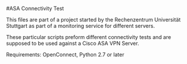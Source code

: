 #ASA Connectivity Test

This files are part of a project started by the Rechenzentrum Universität Stuttgart as part of a monitoring service for different servers.

These particular scripts preform different connectivity tests and are supposed to be used against a Cisco ASA VPN Server.

Requirements: OpenConnect, Python 2.7 or later
